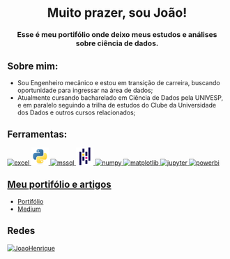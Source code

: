 <h1 align="center">Muito prazer, sou João! </h1>
<h3 align="center"> Esse é meu portifólio onde deixo meus estudos e análises sobre ciência de dados.</h3>

<h2 align="left">Sobre mim:</h2>

 - Sou Engenheiro mecânico e estou em transição de carreira, buscando oportunidade para ingressar na área de dados; 
 - Atualmente cursando bacharelado em Ciência de Dados pela UNIVESP, e em paralelo seguindo a trilha de estudos do Clube da Universidade dos Dados e outros cursos relacionados;

<h2 align="left"> Ferramentas: </h2>

<p align="left">  
  <a href="https://www.microsoft.com/pt-br/microsoft-365/excel" target="_blank" rel="noreferrer"> <img src="https://seeklogo.com/images/E/excel-logo-974BFF9CB9-seeklogo.com.png" alt="excel" width="40" height="40"/> 
  <a href="https://www.python.org" target="_blank" rel="noreferrer"> <img src="https://raw.githubusercontent.com/devicons/devicon/master/icons/python/python-original.svg" alt="python" width="40" height="40"/> </a> 
  <a href="https://www.microsoft.com/en-us/sql-server" target="_blank" rel="noreferrer"> <img src="https://www.svgrepo.com/show/303229/microsoft-sql-server-logo.svg" alt="mssql" width="40" height="40"/> </a> 
  <a href="https://pandas.pydata.org/" target="_blank" rel="noreferrer"> <img src="https://raw.githubusercontent.com/devicons/devicon/2ae2a900d2f041da66e950e4d48052658d850630/icons/pandas/pandas-original.svg" alt="pandas" width="40" height="40"/> </a> 
  <a href="https://numpy.org/" target="_blank" rel="noreferrer"> <img src="https://cdn.jsdelivr.net/gh/devicons/devicon/icons/numpy/numpy-original.svg" alt="numpy" width="40" height="40"/> 
  <a href="https://matplotlib.org/" target="_blank" rel="noreferrer"> <img src="https://seeklogo.com/images/M/matplotlib-logo-7676870AC0-seeklogo.com.png" alt="matplotlib" width="40" height="40"/> 
    <a href="https://jupyter.org/" target="_blank" rel="noreferrer"> <img src="https://cdn.jsdelivr.net/gh/devicons/devicon/icons/jupyter/jupyter-original-wordmark.svg" alt="jupyter" width="40" height="40"/> 
    <a href="https://powerbi.microsoft.com/" target="_blank" rel="noreferrer"> <img src="https://upload.wikimedia.org/wikipedia/commons/thumb/c/cf/New_Power_BI_Logo.svg/630px-New_Power_BI_Logo.svg.png" alt="powerbi" width="40" height="40"/> 

  </p> 

###
  <h2 align="left">Meu portifólio e artigos</h2>

 - [Portifólio](https://github.com/joaohs1/Portfolio)
 - [Medium](https://medium.com/@JoaoHs)
   
<h2 align="left">Redes</h2>
<div style="display: inline_block">
 <p align="left">
 <a href="https://linkedin.com/in/joaohenriquesilva123" target="blank"><img align="center" src="https://raw.githubusercontent.com/rahuldkjain/github-profile-readme-generator/master/src/images/icons/Social/linked-in-alt.svg" alt="JoaoHenrique" height="30" width="40" /></a>
 
 </p>
</div> 
